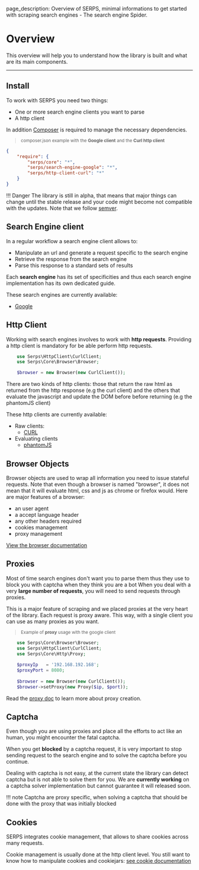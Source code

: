 page_description: Overview of SERPS, minimal informations to get started with scraping search engines - The search engine Spider.

Overview
========

This overview will help you to understand how the library is built and what are its main components.

---

Install
-------

To work with SERPS you need two things:

- One or more search engine clients you want to parse
- A http client


In addition [Composer](https://getcomposer.org/) is required to manage the necessary dependencies.

> <sub>composer.json example with the **Google client** and the **Curl http client**</sub>

```json
{
    "require": {
        "serps/core": "*",
        "serps/search-engine-google": "*",
        "serps/http-client-curl": "*"
    }
}
```

!!! Danger
    The library is still in alpha, that means that major things can change until 
    the stable release and your code might become not compatible with the updates.
    Note that we follow [semver](https://semver.org/).

Search Engine client
--------------------
In a regular workflow a search engine client allows to:

- Manipulate an url and generate a request specific to the search engine
- Retrieve the response from the search engine
- Parse this response to a standard sets of results

Each **search engine** has its set of specificities and thus each search engine implementation has its own dedicated guide.

These search engines are currently available:

- [Google](search-engine/google.md)


Http Client
-----------

Working with search engines involves to work with **http requests**.
Providing a http client is mandatory for be able perform http requests.

```php
    use Serps\HttpClient\CurlClient;
    use Serps\Core\Browser\Browser;

    $browser = new Browser(new CurlClient());
```


There are two kinds of http clients: those that return the raw html as returned from the http response (e.g the curl client)
and the others that evaluate the javascript and update the DOM before before returning (e.g the phantomJS client)

These http clients are currently available:

- Raw clients:
    - [CURL](http-client/curl.md)
- Evaluating clients
    - [phantomJS](http-client/phantomJS.md)
    
Browser Objects
---------------

Browser objects are used to wrap all information you need to issue stateful requests.
Note that even though a browser is named "browser", it does not mean that it will evaluate html, css and js 
as chrome or firefox would. Here are major features of a browser:

- an user agent
- a accept language header
- any other headers required
- cookies management
- proxy management

[View the browser documentation](./browser.md)


Proxies
-------

Most of time search engines don't want you to parse them thus 
they use to block you with captcha when they think you are a bot
When you deal with a very **large number of requests**, you will need to send requests
through proxies.

This is a major feature of scraping and we placed proxies at the very heart of the library. 
Each request is proxy aware. 
This way, with a single client you can use as many proxies as you want.


> <sub>Example of **proxy** usage with the google client</sub>

```php
    use Serps\Core\Browser\Browser;
    use Serps\HttpClient\CurlClient;
    use Serps\Core\Http\Proxy;
    
    $proxyIp   = '192.168.192.168';
    $proxyPort = 8080;
    
    $browser = new Browser(new CurlClient());
    $browser->setProxy(new Proxy($ip, $port));
```

Read the [proxy doc](./proxy.md) to learn more about proxy creation.

Captcha
-------

Even though you are using proxies and place all the efforts to act like an human, you might encounter the fatal captcha.

When you get **blocked** by a captcha request, it is very important to stop sending request to the search engine and to
solve the captcha before you continue. 

Dealing with captcha is not easy, at the current state the library can detect captcha but is not able to solve them
for you. We are **currently working** on a captcha solver implementation but cannot guarantee it will released soon.

!!! note
    Captcha are proxy specific, when solving a captcha that should be done with the proxy that was initially blocked

Cookies
-------

SERPS integrates cookie management, that allows to share cookies across many requests.

Cookie management is usually done at the http client level. You still want to know
how to manipulate cookies and cookiejars: 
[see cookie documentation](./cookies.md) 
